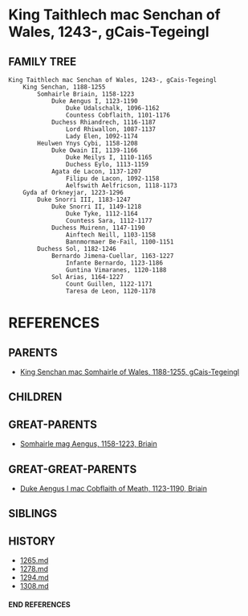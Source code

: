 # King Taithlech mac Senchan of Wales, 1243-, gCais-Tegeingl

## FAMILY TREE

```
King Taithlech mac Senchan of Wales, 1243-, gCais-Tegeingl
    King Senchan, 1188-1255
        Somhairle Briain, 1158-1223
            Duke Aengus I, 1123-1190
                Duke Udalschalk, 1096-1162
                Countess Cobflaith, 1101-1176
            Duchess Rhiandrech, 1116-1187
                Lord Rhiwallon, 1087-1137
                Lady Elen, 1092-1174
        Heulwen Ynys Cybi, 1158-1208
            Duke Owain II, 1139-1166
                Duke Meilys I, 1110-1165
                Duchess Eylo, 1113-1159
            Agata de Lacon, 1137-1207
                Filipu de Lacon, 1092-1158
                Aelfswith Aelfricson, 1118-1173
    Gyda af Orkneyjar, 1223-1296
        Duke Snorri III, 1183-1247
            Duke Snorri II, 1149-1218
                Duke Tyke, 1112-1164
                Countess Sara, 1112-1177
            Duchess Muirenn, 1147-1190
                Ainftech Neill, 1103-1158
                Bannmormaer Be-Fail, 1100-1151
        Duchess Sol, 1182-1246
            Bernardo Jimena-Cuellar, 1163-1227    
                Infante Bernardo, 1123-1186
                Guntina Vimaranes, 1120-1188
            Sol Arias, 1164-1227
                Count Guillen, 1122-1171
                Taresa de Leon, 1120-1178
```


# REFERENCES

## PARENTS 
* [King Senchan mac Somhairle of Wales, 1188-1255, gCais-Tegeingl](senchan_mac_somhairle_1188.md)

## CHILDREN 

## GREAT-PARENTS 
* [Somhairle mag Aengus, 1158-1223, Briain](somhairle_mag_aengus_1158.md)

## GREAT-GREAT-PARENTS 
* [Duke Aengus I mac Cobflaith of Meath, 1123-1190, Briain](aengus_i_mac_cobflaith_1123.md)
## SIBLINGS

 
## HISTORY
* [1265.md](../h/1265.md)
* [1278.md](../h/1278.md)
* [1294.md](../h/1294.md)
* [1308.md](../h/1309.md)

#### END REFERENCES
